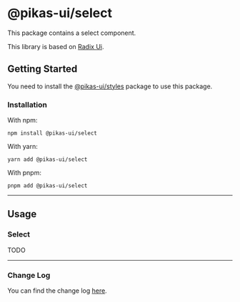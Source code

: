 # @pikas-ui/select

This package contains a select component.

This library is based on [Radix Ui](https://www.radix-ui.com/).

## Getting Started

You need to install the [@pikas-ui/styles](../styles/README.md) package to use this package.

### Installation

With npm:

```
npm install @pikas-ui/select
```

With yarn:

```
yarn add @pikas-ui/select
```

With pnpm:

```
pnpm add @pikas-ui/select
```

---

## Usage

### Select

TODO

---

### Change Log
You can find the change log [here](CHANGELOG.md).